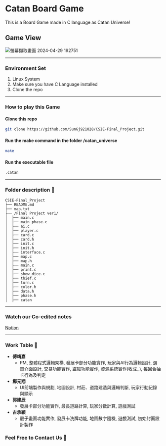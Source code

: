 # Catan Board Game
This is a Board Game made in C language as Catan Universe!

## Game View
![螢幕擷取畫面 2024-04-29 192751](https://github.com/user-attachments/assets/1bd2fedf-0592-46b4-bb22-ea45340ee878)


***
### **Environment Set**
1. Linux System
2. Make sure you have C Language installed
3. Clone the repo
***

### **How to play this Game**
#### Clone this repo
```sh
git clone https://github.com/SunGj921028/CSIE-Final_Project.git
```
#### Run the make command in the folder /catan_universe
```sh
make
```
#### Run the executable file
```sh
.catan
```

***
### Folder description 📂

```
CSIE-Final_Project 
├── README.md
├── map.txt
├── /Final Project ver1/
│  ├── main.c
│  ├── main_phase.c
│  ├── ai.c
│  ├── player.c
│  ├── card.c
│  ├── card.h
│  ├── init.c
│  ├── init.h
│  ├── interface.c
│  ├── map.c
│  ├── map.h
│  ├── main.c
│  ├── print.c
│  ├── show_dice.c
│  ├── thief.c
│  ├── turn.c
│  ├── color.h
│  ├── data.h
│  ├── phase.h
│  ├── catan
```

***
### Watch our Co-edited notes
[Notion](https://adaptive-poinsettia-e06.notion.site/3b76b9a058314a4da89247b2a264df95?pvs=4)
***

### Work Table 💼
- **傅靖嘉**
     * PM, 整體程式邏輯架構, 發展卡部分功能實作, 玩家與AI行為邏輯設計, 選單介面設計, 交易功能實作, 盜賊功能實作, 資源系統實作(收成..), 每回合抽卡行為及判定
- **鄭元翔**
     * UI前端製作與規劃, 地圖設計, 村莊、道路建造與邏輯判斷, 玩家行動紀錄與顯示
- **郭建辰**
     * 發展卡部分功能實作, 最長道路計算, 玩家分數計算, 遊戲測試
- **古承穎**
     * 骰子畫面功能實作, 發展卡洗牌功能, 地圖數字隨機, 遊戲測試, 初始封面設計製作

### Feel Free to Contact Us 💬
